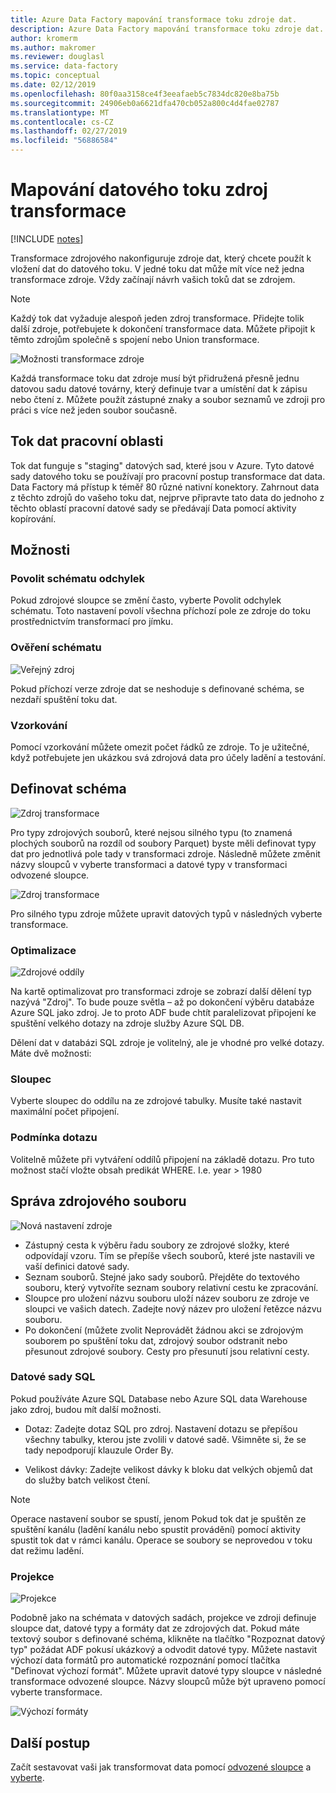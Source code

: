 ```yaml
---
title: Azure Data Factory mapování transformace toku zdroje dat.
description: Azure Data Factory mapování transformace toku zdroje dat.
author: kromerm
ms.author: makromer
ms.reviewer: douglasl
ms.service: data-factory
ms.topic: conceptual
ms.date: 02/12/2019
ms.openlocfilehash: 80f0aa3158ce4f3eeafaeb5c7834dc820e8ba75b
ms.sourcegitcommit: 24906eb0a6621dfa470cb052a800c4d4fae02787
ms.translationtype: MT
ms.contentlocale: cs-CZ
ms.lasthandoff: 02/27/2019
ms.locfileid: "56886584"
---
```

# <a name="mapping-data-flow-source-transformation"></a>Mapování datového toku zdroj transformace

[!INCLUDE [notes](../../includes/data-factory-data-flow-preview.md)]

Transformace zdrojového nakonfiguruje zdroje dat, který chcete použít k vložení dat do datového toku. V jedné toku dat může mít více než jedna transformace zdroje. Vždy začínají návrh vašich toků dat se zdrojem.

> [!NOTE]
> Každý tok dat vyžaduje alespoň jeden zdroj transformace. Přidejte tolik další zdroje, potřebujete k dokončení transformace data. Můžete připojit k těmto zdrojům společně s spojení nebo Union transformace.

![Možnosti transformace zdroje](media/data-flow/source.png "zdroje")

Každá transformace toku dat zdroje musí být přidružená přesně jednu datovou sadu datové továrny, který definuje tvar a umístění dat k zápisu nebo čtení z. Můžete použít zástupné znaky a soubor seznamů ve zdroji pro práci s více než jeden soubor současně.

## <a name="data-flow-staging-areas"></a>Tok dat pracovní oblasti

Tok dat funguje s "staging" datových sad, které jsou v Azure. Tyto datové sady datového toku se používají pro pracovní postup transformace dat data. Data Factory má přístup k téměř 80 různé nativní konektory. Zahrnout data z těchto zdrojů do vašeho toku dat, nejprve připravte tato data do jednoho z těchto oblastí pracovní datové sady se předávají Data pomocí aktivity kopírování.

## <a name="options"></a>Možnosti

### <a name="allow-schema-drift"></a>Povolit schématu odchylek
Pokud zdrojové sloupce se změní často, vyberte Povolit odchylek schématu. Toto nastavení povolí všechna příchozí pole ze zdroje do toku prostřednictvím transformací pro jímku.

### <a name="validate-schema"></a>Ověření schématu

![Veřejný zdroj](media/data-flow/source1.png "veřejný zdroj 1")

Pokud příchozí verze zdroje dat se neshoduje s definované schéma, se nezdaří spuštění toku dat.

### <a name="sampling"></a>Vzorkování
Pomocí vzorkování můžete omezit počet řádků ze zdroje.  To je užitečné, když potřebujete jen ukázkou svá zdrojová data pro účely ladění a testování.

## <a name="define-schema"></a>Definovat schéma

![Zdroj transformace](media/data-flow/source2.png "zdroje 2")

Pro typy zdrojových souborů, které nejsou silného typu (to znamená plochých souborů na rozdíl od soubory Parquet) byste měli definovat typy dat pro jednotlivá pole tady v transformaci zdroje. Následně můžete změnit názvy sloupců v vyberte transformaci a datové typy v transformaci odvozené sloupce. 

![Zdroj transformace](media/data-flow/source003.png "datové typy")

Pro silného typu zdroje můžete upravit datových typů v následných vyberte transformace. 

### <a name="optimize"></a>Optimalizace

![Zdrojové oddíly](media/data-flow/sourcepart.png "dělení")

Na kartě optimalizovat pro transformaci zdroje se zobrazí další dělení typ nazývá "Zdroj". To bude pouze světla – až po dokončení výběru databáze Azure SQL jako zdroj. Je to proto ADF bude chtít paralelizovat připojení ke spuštění velkého dotazy na zdroje služby Azure SQL DB.

Dělení dat v databázi SQL zdroje je volitelný, ale je vhodné pro velké dotazy. Máte dvě možnosti:

### <a name="column"></a>Sloupec

Vyberte sloupec do oddílu na ze zdrojové tabulky. Musíte také nastavit maximální počet připojení.

### <a name="query-condition"></a>Podmínka dotazu

Volitelně můžete při vytváření oddílů připojení na základě dotazu. Pro tuto možnost stačí vložte obsah predikát WHERE. I.e. year > 1980

## <a name="source-file-management"></a>Správa zdrojového souboru
![Nová nastavení zdroje](media/data-flow/source2.png "nové nastavení")

* Zástupný cesta k výběru řadu soubory ze zdrojové složky, které odpovídají vzoru. Tím se přepíše všech souborů, které jste nastavili ve vaší definici datové sady.
* Seznam souborů. Stejné jako sady souborů. Přejděte do textového souboru, který vytvoříte seznam soubory relativní cestu ke zpracování.
* Sloupce pro uložení názvu souboru uloží název souboru ze zdroje ve sloupci ve vašich datech. Zadejte nový název pro uložení řetězce názvu souboru.
* Po dokončení (můžete zvolit Neprovádět žádnou akci se zdrojovým souborem po spuštění toku dat, zdrojový soubor odstranit nebo přesunout zdrojové soubory. Cesty pro přesunutí jsou relativní cesty.

### <a name="sql-datasets"></a>Datové sady SQL

Pokud používáte Azure SQL Database nebo Azure SQL data Warehouse jako zdroj, budou mít další možnosti.

* Dotaz: Zadejte dotaz SQL pro zdroj. Nastavení dotazu se přepíšou všechny tabulky, kterou jste zvolili v datové sadě. Všimněte si, že se tady nepodporují klauzule Order By.

* Velikost dávky: Zadejte velikost dávky k bloku dat velkých objemů dat do služby batch velikost čtení.

> [!NOTE]
> Operace nastavení soubor se spustí, jenom Pokud tok dat je spuštěn ze spuštění kanálu (ladění kanálu nebo spustit provádění) pomocí aktivity spustit tok dat v rámci kanálu. Operace se soubory se neprovedou v toku dat režimu ladění.

### <a name="projection"></a>Projekce

![Projekce](media/data-flow/source3.png "projekce")

Podobně jako na schémata v datových sadách, projekce ve zdroji definuje sloupce dat, datové typy a formáty dat ze zdrojových dat. Pokud máte textový soubor s definované schéma, klikněte na tlačítko "Rozpoznat datový typ" požádat ADF pokusí ukázkový a odvodit datové typy. Můžete nastavit výchozí data formátů pro automatické rozpoznání pomocí tlačítka "Definovat výchozí formát". Můžete upravit datové typy sloupce v následné transformace odvozené sloupce. Názvy sloupců může být upraveno pomocí vyberte transformace.

![Výchozí formáty](media/data-flow/source2.png "výchozí formáty")

## <a name="next-steps"></a>Další postup

Začít sestavovat vaši jak transformovat data pomocí [odvozené sloupce](data-flow-derived-column.md) a [vyberte](data-flow-select.md).
